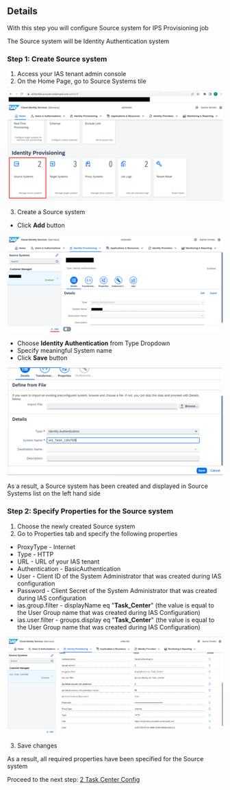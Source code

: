 ## Details

With this step you will configure Source system for IPS Provisioning job

The Source system will be Identity Authentication system


### Step 1: Create Source system

1. Access your IAS tenant admin console
2. On the Home Page, go to Source Systems tile

![Source Systems tile](./Images/1.2.1.png "Source Systems tile")

3. Create a Source system

- Click **Add** button

![Add system](./Images/1.3.1.png "Add system")

- Choose **Identity Authentication** from Type Dropdown
- Specify meaningful System name
- Click **Save** button

![System params](./Images/1.3.2.png "System params")

As a result, a Source system has been created and displayed in Source Systems list on the left hand side 


### Step 2: Specify Properties for the Source system

1. Choose the newly created Source system
2. Go to Properties tab and specify the following properties

- ProxyType - Internet
- Type - HTTP
- URL - URL of your IAS tenant
- Authentication - BasicAuthentication
- User - Client ID of the System Administrator that was created during IAS configuration
- Password - Client Secret of the System Administrator that was created during IAS configuration
- ias.group.filter - displayName eq "**Task_Center**" (the value is equal to the User Group name that was created during IAS Configuration)
- ias.user.filter - groups.display eq "**Task_Center**" (the value is equal to the User Group name that was created during IAS Configuration)

![System params](./Images/2.2.1.png "System params")

3. Save changes

As a result, all required properties have been specified for the Source system


Proceed to the next step: [2 Task Center Config](https://github.com/Sereg20/Task_Center/blob/master/IPS_config/2%20Target%20System%20Config/README.md)
